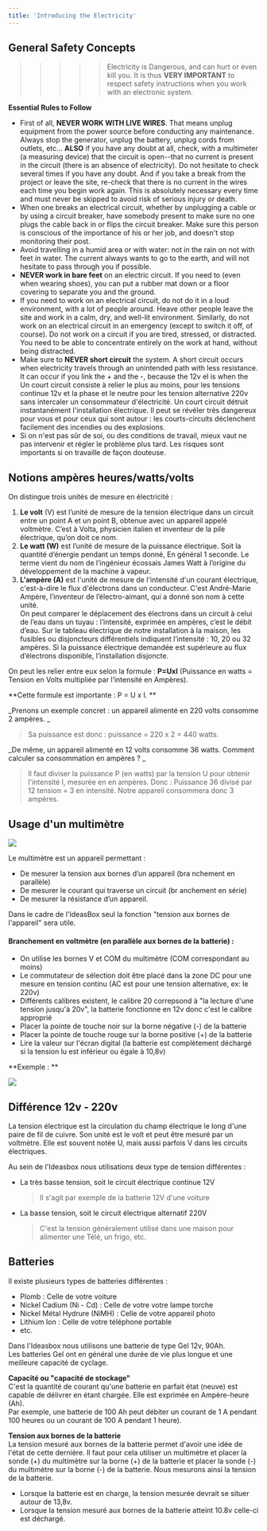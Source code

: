 ```yaml
---
title: 'Introducing the Electricity'
---
```


## General Safety Concepts

>>>>>Electricity is Dangerous, and can hurt or even kill you.  It is thus **VERY IMPORTANT** to respect safety instructions when you work with an electronic system.

**Essential Rules to Follow**

* First of all, **NEVER WORK WITH LIVE WIRES**.  That means unplug equipment from the power source before conducting any maintenance.  Always stop the generator, unplug the battery, unplug cords from outlets, etc...  **ALSO** if you have any doubt at all, check, with a multimeter (a measuring device) that the circuit is open--that no current is present in the circuit (there is an absence of electricity). Do not hesitate to check several times if you have any doubt.  And if you take a break from the project or leave the site, re-check that there is no current in the wires each time you begin work again.  This is absolutely necessary every time and must never be skipped to avoid risk of serious injury or death.
* When one breaks an electrical circuit, whether by unplugging a cable or by using a circuit breaker, have somebody present to make sure no one plugs the cable back in or flips the circuit breaker.  Make sure this person is conscious of the importance of his or her job, and doesn't stop monitoring their post. 
* Avoid travelling in a humid area or with water: not in the rain on not with feet in water.  The current always wants to go to the earth, and will not hesitate to pass through you if possible. 
* **NEVER work in bare feet** on an electric circuit.  If you need to (even when wearing shoes), you can put a rubber mat down or a floor covering to separate you and the ground.
* If you need to work on an electrical circuit, do not do it in a loud environment, with a lot of people around.  Heave other people leave the site and work in a calm, dry, and well-lit environment.  Similarly, do not work on an electrical circuit in an emergency (except to switch it off, of course).  Do not work on a circuit if you are tired, stressed, or distracted.  You need to be able to concentrate entirely on the work at hand, without being distracted. 
* Make sure to **NEVER short circuit** the system.  A short circuit occurs when electricity travels through an unintended path with less resistance.  It can occur if you link the + and the -, because the 12v el is when the  Un court circuit consiste à relier le plus au moins, pour les tensions continue 12v et la phase et le neutre pour les tension alternative 220v sans intercaler un consommateur d'électricité. Un court circuit détruit instantanément l'installation électrique. Il peut se révéler très dangereux pour vous et pour ceux qui sont autour : les courts-circuits déclenchent facilement des incendies ou des explosions. 
* Si on n'est pas sûr de soi, ou des conditions de travail, mieux vaut ne pas intervenir et régler le problème plus tard. Les risques sont importants si on travaille de façon douteuse. 

## Notions ampères heures/watts/volts

On distingue trois unités de mesure en électricité :  
1. **Le volt** \(V\) est l’unité de mesure de la tension électrique dans un circuit entre un point A et un point B, obtenue avec un appareil appelé voltmètre. C’est à Volta, physicien italien et inventeur de la pile électrique, qu’on doit ce nom.  
2. **Le watt \(W\)** est l’unité de mesure de la puissance électrique. Soit la quantité d’énergie pendant un temps donné, En général 1 seconde. Le terme vient du nom de l’ingénieur écossais James Watt à l’origine du développement de la machine à vapeur.  
3. **L'ampère \(A\)** est l'unité de mesure de l'intensité d'un courant électrique, c'est-à-dire le flux d'électrons dans un conducteur. C'est André-Marie Ampère, l’inventeur de l’électro-aimant, qui a donné son nom à cette unité.  
On peut comparer le déplacement des électrons dans un circuit à celui de l’eau dans un tuyau : l’intensité, exprimée en ampères, c’est le débit d’eau. Sur le tableau électrique de notre installation à la maison, les fusibles ou disjoncteurs différentiels indiquent l’intensité : 10, 20 ou 32 ampères. Si la puissance électrique demandée est supérieure au flux d’électrons disponible, l’installation disjoncte.

On peut les relier entre eux selon la formule : **P=UxI** \(Puissance en watts = Tension en Volts multipliée par l’intensité en Ampères\).

**Cette formule est importante : P = U x I.  **

_Prenons un exemple concret : un appareil alimenté en 220 volts consomme 2 ampères.  _

> Sa puissance est donc : puissance = 220 x 2 = 440 watts.

_De même, un appareil alimenté en 12 volts consomme 36 watts. Comment calculer sa consommation en ampères ?  _

> Il faut diviser la puissance P \(en watts\) par la tension U pour obtenir l'intensité I, mesurée en  en ampères. Donc : Puissance 36 divisé par 12 tension = 3 en intensité. Notre appareil consommera donc 3 ampères.

## Usage d'un multimètre 

![](dmmnew10.gif)

Le multimètre est un appareil permettant :  
- De mesurer la tension aux bornes d’un appareil (bra
nchement en parallèle) 
- De mesurer le courant qui traverse un circuit (br
anchement en série) 
- De mesurer la résistance d’un appareil.   

Dans le cadre de l'IdeasBox seul la fonction "tension aux bornes de l'appareil" sera utile. 

#### Branchement en voltmètre (en parallèle aux bornes de la batterie) :
- On utilise les bornes V et COM du multimètre (COM correspondant au moins)  
- Le commutateur de sélection doit être placé dans la zone DC pour une mesure en tension continu (AC est pour une tension alternative, ex: le 220v)
- Différents calibres existent, le calibre 20 correpsond à "la lecture d'une tension jusqu'à 20v", la batterie fonctionne en 12v donc c'est le calibre approprié
- Placer la pointe de touche noir sur la borne négative (-) de la batterie
- Placer la pointe de touche rouge sur la borne positive (+) de la batterie
- Lire la valeur sur l'écran digital (la batterie est complètement déchargé si la tension lu est inférieur ou égale à 10,8v)

**Exemple : **

![](467517-tester-condensateur-3-3-main-12994453.jpg)

## Différence 12v - 220v

La tension électrique est la circulation du champ électrique le long d'une paire de fil de cuivre. Son unité est le volt et peut être mesuré par un voltmètre. Elle est souvent notée U, mais aussi parfois V dans les circuits électriques.

Au sein de l'Ideasbox nous utilisations deux type de tension différentes :

* La très basse tension, soit le circuit électrique continue 12V

  > Il s'agit par exemple de la batterie 12V d'une voiture

* La basse tension, soit le circuit électrique alternatif 220V

  > C'est la tension généralement utilisé dans une maison pour alimenter une Télé, un frigo, etc.

## Batteries

Il existe plusieurs types de batteries différentes :

* Plomb : Celle de votre voiture
* Nickel Cadium \(Ni - Cd\) : Celle de votre votre lampe torche
* Nickel Métal Hydrure \(NiMH\) : Celle de votre appareil photo
* Lithium Ion : Celle de votre téléphone portable
* etc.

Dans l'Ideasbox nous utilisons une batterie de type Gel 12v, 90Ah.  
Les batteries Gel ont en général une durée de vie plus longue et une meilleure capacité de cyclage.

**Capacité ou "capacité de stockage"**  
C'est la quantité de courant qu'une batterie en parfait état \(neuve\) est capable de délivrer en étant chargée. Elle est exprimée en Ampère-heure \(Ah\).  
Par exemple, une batterie de 100 Ah peut débiter un courant de 1 A pendant 100 heures ou un courant de 100 A pendant 1 heure\).

**Tension aux bornes de la batterie**  
La tension mesuré aux bornes de la batterie permet d'avoir une idée de l'état de cette dernière. Il faut pour cela utiliser un multimètre et placer la sonde \(+\) du multimètre sur la borne \(+\) de la batterie et placer la sonde \(-\) du multimètre sur la borne \(-\) de la batterie. Nous mesurons ainsi la tension de la batterie.

* Lorsque la batterie est en charge, la tension mesurée devrait se situer autour de 13,8v.
* Lorsque la tension mesuré aux bornes de la batterie atteint 10.8v celle-ci est déchargé. 



